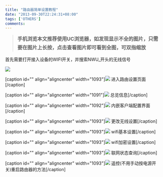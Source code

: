 ```yaml
---
title: "路由器简单设置教程"
date: "2013-09-30T22:24:31+08:00"
tags: ['OTHERS']
comments: 
---
```



> **<span style="line-height: 1.714285714; font-size: 1rem;">手机浏览本文推荐使用UC浏览器，如发现显示不全的图片，只需要在图片上长按，点击查看图片即可看到全图，可双指缩放</span>**

首先需要打开接入设备的WIFI开关，并搜索NWU_开头的无线信号<!--more-->

![](http://wp-ferstar.bcs.duapp.com/2013/09/0%E8%BF%9E%E6%8E%A5%E8%B7%AF%E7%94%B1%E5%99%A8.png)

[caption id="" align="aligncenter" width="1093"]![](http://wp-ferstar.bcs.duapp.com/2013/09/1%E7%99%BB%E9%99%86.png) 进入路由设置页面[/caption]

[caption id="" align="aligncenter" width="1091"]![](http://wp-ferstar.bcs.duapp.com/2013/09/2%E6%80%BB%E8%A7%88.png) 总览信息[/caption]

[caption id="" align="aligncenter" width="1092"]![](http://wp-ferstar.bcs.duapp.com/2013/09/3%E5%AE%A2%E6%88%B7%E7%AB%AF%E9%85%8D%E7%BD%AE%E7%95%8C%E9%9D%A2.png) 内嵌客户端配置界面[/caption]

[caption id="" align="aligncenter" width="1093"]![](http://wp-ferstar.bcs.duapp.com/2013/09/4%E6%9B%B4%E6%94%B9WiFi%E8%AE%BE%E7%BD%AE.png) 更改无线设置[/caption]

[caption id="" align="aligncenter" width="1093"]![](http://wp-ferstar.bcs.duapp.com/2013/09/5WiFi%E5%9F%BA%E6%9C%AC%E8%AE%BE%E7%BD%AE.png) wifi基本设置[/caption]

[caption id="" align="aligncenter" width="1093"]![](http://wp-ferstar.bcs.duapp.com/2013/09/6WiFi%E5%8A%A0%E5%AF%86.png) wifi加密设置[/caption]

[caption id="" align="aligncenter" width="1093"]![](http://wp-ferstar.bcs.duapp.com/2013/09/7%E6%9F%A5%E8%AF%A2%E8%81%94%E7%BD%91%E7%8A%B6%E6%80%81.png) 联网状态查询[/caption]

[caption id="" align="aligncenter" width="1093"]![](http://wp-ferstar.bcs.duapp.com/2013/09/8%E4%B8%8D%E7%94%A8%E6%8C%89%E5%BC%80%E5%85%B3%E7%9A%84%E9%87%8D%E5%90%AF%E6%96%B9%E5%BC%8F.png) 遥控(不用手动按电源开关)重启路由器的方法[/caption]

&nbsp;
